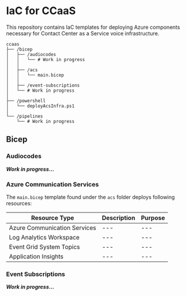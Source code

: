 # IaC for CCaaS
This repository contains IaC templates for deploying Azure components necessary for Contact Center as a Service voice infrastructure.

```
ccaas
├── /bicep
│   ├── /audiocodes
│   │   └── # Work in progress
│   │
│   ├── /acs
│   │   └── main.bicep
│   │
│   ├── /event-subscriptions
│   └── # Work in progress
│   
├── /powershell    
│   └── deployAcsInfra.ps1
│
└── /pipelines    
    └── # Work in progress
```

## Bicep
### Audiocodes 
**_Work in progress_...**

### Azure Communication Services
The `main.bicep` template found under the `acs` folder deploys  following resources:

| Resource Type | Description | Purpose | 
| --- | --- | --- |
| Azure Communication Services | --- |  ---|
| Log Analytics Workspace | --- |  ---|
| Event Grid System Topics | --- |  ---|
| Application Insights | --- |  ---|

### Event Subscriptions
**_Work in progress_...**